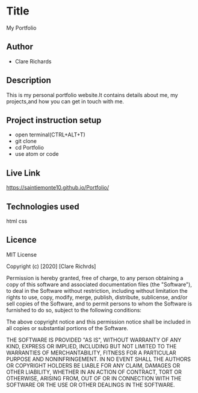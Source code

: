 # Title
My Portfolio

## Author

* Clare Richards

## Description

This is my personal portfolio website.It contains details about me, my projects,and how you can get in touch with me.

## Project instruction setup
* open terminal(CTRL+ALT+T)
* git clone
* cd Portfolio
* use atom or code

## Live Link
 https://saintiemonte10.github.io/Portfolio/

 ## Technologies used
html
css

## Licence
MIT License

Copyright (c) [2020] [Clare Richrds]

Permission is hereby granted, free of charge, to any person obtaining a copy
of this software and associated documentation files (the "Software"), to deal
in the Software without restriction, including without limitation the rights
to use, copy, modify, merge, publish, distribute, sublicense, and/or sell
copies of the Software, and to permit persons to whom the Software is
furnished to do so, subject to the following conditions:

The above copyright notice and this permission notice shall be included in all
copies or substantial portions of the Software.

THE SOFTWARE IS PROVIDED "AS IS", WITHOUT WARRANTY OF ANY KIND, EXPRESS OR
IMPLIED, INCLUDING BUT NOT LIMITED TO THE WARRANTIES OF MERCHANTABILITY,
FITNESS FOR A PARTICULAR PURPOSE AND NONINFRINGEMENT. IN NO EVENT SHALL THE
AUTHORS OR COPYRIGHT HOLDERS BE LIABLE FOR ANY CLAIM, DAMAGES OR OTHER
LIABILITY, WHETHER IN AN ACTION OF CONTRACT, TORT OR OTHERWISE, ARISING FROM,
OUT OF OR IN CONNECTION WITH THE SOFTWARE OR THE USE OR OTHER DEALINGS IN THE
SOFTWARE.

